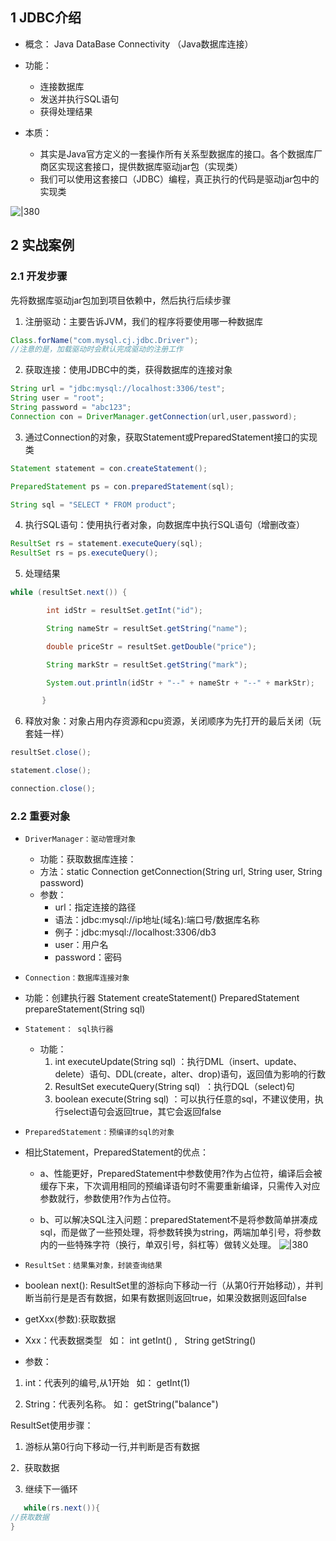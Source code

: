 
## 1 JDBC介绍

- 概念： Java DataBase Connectivity （Java数据库连接）

- 功能：
	- 连接数据库
	- 发送并执行SQL语句
	- 获得处理结果

- 本质：
	- 其实是Java官方定义的一套操作所有关系型数据库的接口。各个数据库厂商区实现这套接口，提供数据库驱动jar包（实现类）
	- 我们可以使用这套接口（JDBC）编程，真正执行的代码是驱动jar包中的实现类

![|380](https://my-obsidian-image.oss-cn-guangzhou.aliyuncs.com/2024/04/dcf58bf8f60577b61e8dffe7cec44607.png)



## 2 实战案例

### 2.1 开发步骤

先将数据库驱动jar包加到项目依赖中，然后执行后续步骤

1. 注册驱动：主要告诉JVM，我们的程序将要使用哪一种数据库
```java
Class.forName("com.mysql.cj.jdbc.Driver");
//注意的是，加载驱动时会默认完成驱动的注册工作
```

2. 获取连接：使用JDBC中的类，获得数据库的连接对象
```java
String url = "jdbc:mysql://localhost:3306/test";
String user = "root";
String password = "abc123";
Connection con = DriverManager.getConnection(url,user,password);
```

3. 通过Connection的对象，获取Statement或PreparedStatement接口的实现类
```java
Statement statement = con.createStatement();

PreparedStatement ps = con.preparedStatement(sql);

String sql = "SELECT * FROM product";
```

4. 执行SQL语句：使用执行者对象，向数据库中执行SQL语句（增删改查）
```java
ResultSet rs = statement.executeQuery(sql);
ResultSet rs = ps.executeQuery();
```

5. 处理结果
```java
while (resultSet.next()) {

        int idStr = resultSet.getInt("id");

        String nameStr = resultSet.getString("name");

        double priceStr = resultSet.getDouble("price");

        String markStr = resultSet.getString("mark");

        System.out.println(idStr + "--" + nameStr + "--" + markStr);

       }
```

6. 释放对象：对象占用内存资源和cpu资源，关闭顺序为先打开的最后关闭（玩套娃一样）

```java
resultSet.close();

statement.close();

connection.close();
```

### 2.2 重要对象

- `DriverManager：驱动管理对象`
	- 功能：获取数据库连接：
	- 方法：static Connection getConnection(String url, String user, String password)
	- 参数：
		- url：指定连接的路径
		- 语法：jdbc:mysql://ip地址(域名):端口号/数据库名称
		- 例子：jdbc:mysql://localhost:3306/db3
		- user：用户名
		- password：密码

- `Connection：数据库连接对象`

- 功能：创建执行器
Statement createStatement()
PreparedStatement prepareStatement(String sql) 

-  `Statement： sql执行器`
	- 功能：
		1.  int executeUpdate(String sql) ：执行DML（insert、update、delete）语句、DDL(create，alter、drop)语句，返回值为影响的行数
		2.  ResultSet executeQuery(String sql)  ：执行DQL（select)句
		3.  boolean execute(String sql) ：可以执行任意的sql，不建议使用，执行select语句会返回true，其它会返回false

-  `PreparedStatement：预编译的sql的对象`
- 相比Statement，PreparedStatement的优点：
	- a、性能更好，PreparedStatement中参数使用?作为占位符，编译后会被缓存下来，下次调用相同的预编译语句时不需要重新编译，只需传入对应参数就行，参数使用?作为占位符。
	
	- b、可以解决SQL注入问题：preparedStatement不是将参数简单拼凑成sql，而是做了一些预处理，将参数转换为string，两端加单引号，将参数内的一些特殊字符（换行，单双引号，斜杠等）做转义处理。
![|380](https://my-obsidian-image.oss-cn-guangzhou.aliyuncs.com/2024/04/4f597fe872829d83daf853b604a870e7.png)



- `ResultSet：结果集对象，封装查询结果`

- boolean next(): ResultSet里的游标向下移动一行（从第0行开始移动），并判断当前行是是否有数据，如果有数据则返回true，如果没数据则返回false

- getXxx(参数):获取数据

- Xxx：代表数据类型   如： int getInt() ,   String getString()

- 参数：

1. int：代表列的编号,从1开始   如： getInt(1)

2. String：代表列名称。 如： getString("balance")

ResultSet使用步骤：

1. 游标从第0行向下移动一行,并判断是否有数据

2．获取数据

3. 继续下一循环
```java
   while(rs.next()){
//获取数据
}
```